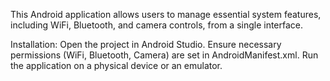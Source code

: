 This Android application allows users to manage essential system features, including WiFi, Bluetooth, and camera controls, from a single interface.



Installation:
Open the project in Android Studio.
Ensure necessary permissions (WiFi, Bluetooth, Camera) are set in AndroidManifest.xml.
Run the application on a physical device or an emulator.
